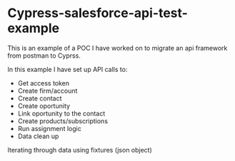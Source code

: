 # Cypress-salesforce-api-test-example

This is an example of a POC I have worked on to migrate an api framework from postman to Cyprss.

In this example I have set up API calls to: 

- Get access token
- Create firm/account
- Create contact
- Create oportunity
- Link oportunity to the contact 
- Create products/subscriptions
- Run assignment logic
- Data clean up

Iterating through data using fixtures (json object)
